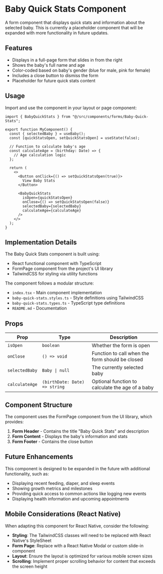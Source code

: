 # Baby Quick Stats Component

A form component that displays quick stats and information about the selected baby. This is currently a placeholder component that will be expanded with more functionality in future updates.

## Features

- Displays in a full-page form that slides in from the right
- Shows the baby's full name and age
- Color-coded based on baby's gender (blue for male, pink for female)
- Includes a close button to dismiss the form
- Placeholder for future quick stats content

## Usage

Import and use the component in your layout or page component:

```tsx
import { BabyQuickStats } from "@/src/components/forms/Baby-Quick-Stats";

export function MyComponent() {
  const { selectedBaby } = useBaby();
  const [quickStatsOpen, setQuickStatsOpen] = useState(false);

  // Function to calculate baby's age
  const calculateAge = (birthday: Date) => {
    // Age calculation logic
  };

  return (
    <>
      <Button onClick={() => setQuickStatsOpen(true)}>
        View Baby Stats
      </Button>
      
      <BabyQuickStats
        isOpen={quickStatsOpen}
        onClose={() => setQuickStatsOpen(false)}
        selectedBaby={selectedBaby}
        calculateAge={calculateAge}
      />
    </>
  );
}
```

## Implementation Details

The Baby Quick Stats component is built using:

- React functional component with TypeScript
- FormPage component from the project's UI library
- TailwindCSS for styling via utility functions

The component follows a modular structure:
- `index.tsx` - Main component implementation
- `baby-quick-stats.styles.ts` - Style definitions using TailwindCSS
- `baby-quick-stats.types.ts` - TypeScript type definitions
- `README.md` - Documentation

## Props

| Prop | Type | Description |
|------|------|-------------|
| `isOpen` | `boolean` | Whether the form is open |
| `onClose` | `() => void` | Function to call when the form should be closed |
| `selectedBaby` | `Baby \| null` | The currently selected baby |
| `calculateAge` | `(birthDate: Date) => string` | Optional function to calculate the age of a baby |

## Component Structure

The component uses the FormPage component from the UI library, which provides:

1. **Form Header** - Contains the title "Baby Quick Stats" and description
2. **Form Content** - Displays the baby's information and stats
3. **Form Footer** - Contains the close button

## Future Enhancements

This component is designed to be expanded in the future with additional functionality, such as:

- Displaying recent feeding, diaper, and sleep events
- Showing growth metrics and milestones
- Providing quick access to common actions like logging new events
- Displaying health information and upcoming appointments

## Mobile Considerations (React Native)

When adapting this component for React Native, consider the following:

- **Styling**: The TailwindCSS classes will need to be replaced with React Native's StyleSheet
- **Form Page**: Replace with a React Native Modal or custom slide-in component
- **Layout**: Ensure the layout is optimized for various mobile screen sizes
- **Scrolling**: Implement proper scrolling behavior for content that exceeds the screen height
